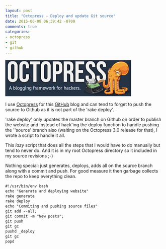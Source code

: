 ```yaml
---
layout: post
title: "Octopress - Deploy and update Git source"
date: 2015-06-08 06:39:42 -0700
comments: true
categories: 
- octopress
- git
- github
---
```

![](/images/Octopress_logo.png)

I use [Octopress](http://octopress.org) for this [GitHub](https://github.com/sushihangover) blog and can tend to forget to push the source to Github as it is not part of the 'rake deploy'.

'rake deploy' only updates the master branch on Github on order to publish the website and instead of hack'ing the deploy function to handle pushing the ''source' branch also (waiting on the Octopress 3.0 release for that), I wrote a script to handle it all. 

This *lazy* script that does all the steps that I would have to do manually but tend to never do. And it is in my root Octopress directory so it included in my source revisions ;-) 

Nothing special: just generates, deploys, adds all on the source branch along with a commit and push. For good measure it then garbage collects the repo to keep everything clean.

    #!/usr/bin/env bash
    echo "Generate and deploying website"
    rake generate
    rake deploy
    echo "Commiting and pushing source files"
    git add --all; 
    git commit -m "New posts"; 
    git push 
    git gc
    pushd _deploy
    git gc
    popd



